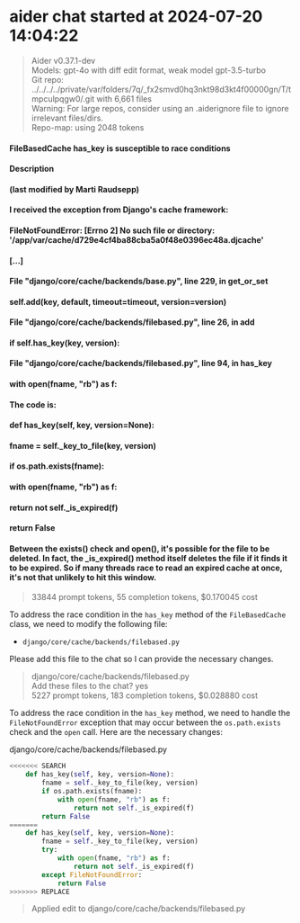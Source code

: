
# aider chat started at 2024-07-20 14:04:22

> Aider v0.37.1-dev  
> Models: gpt-4o with diff edit format, weak model gpt-3.5-turbo  
> Git repo: ../../../../private/var/folders/7q/_fx2smvd0hq3nkt98d3kt4f00000gn/T/tmpculpqgw0/.git with 6,661 files  
> Warning: For large repos, consider using an .aiderignore file to ignore irrelevant files/dirs.  
> Repo-map: using 2048 tokens  

#### FileBasedCache has_key is susceptible to race conditions  
#### Description  
#### 	   
#### 		(last modified by Marti Raudsepp)  
#### 	   
#### I received the exception from Django's cache framework:  
#### FileNotFoundError: [Errno 2] No such file or directory: '/app/var/cache/d729e4cf4ba88cba5a0f48e0396ec48a.djcache'  
#### [...]  
####  File "django/core/cache/backends/base.py", line 229, in get_or_set  
#### 	self.add(key, default, timeout=timeout, version=version)  
####  File "django/core/cache/backends/filebased.py", line 26, in add  
#### 	if self.has_key(key, version):  
####  File "django/core/cache/backends/filebased.py", line 94, in has_key  
#### 	with open(fname, "rb") as f:  
#### The code is:  
#### 	def has_key(self, key, version=None):  
#### 		fname = self._key_to_file(key, version)  
#### 		if os.path.exists(fname):  
#### 			with open(fname, "rb") as f:  
#### 				return not self._is_expired(f)  
#### 		return False  
#### Between the exists() check and open(), it's possible for the file to be deleted. In fact, the _is_expired() method itself deletes the file if it finds it to be expired. So if many threads race to read an expired cache at once, it's not that unlikely to hit this window.  
> 33844 prompt tokens, 55 completion tokens, $0.170045 cost  

To address the race condition in the `has_key` method of the `FileBasedCache` class, we need to modify the following file:

- `django/core/cache/backends/filebased.py`

Please add this file to the chat so I can provide the necessary changes.

> django/core/cache/backends/filebased.py  
> Add these files to the chat? yes  
> 5227 prompt tokens, 183 completion tokens, $0.028880 cost  

To address the race condition in the `has_key` method, we need to handle the `FileNotFoundError` exception that may occur between the `os.path.exists` check and the `open` call. Here are the necessary changes:

django/core/cache/backends/filebased.py
```python
<<<<<<< SEARCH
    def has_key(self, key, version=None):
        fname = self._key_to_file(key, version)
        if os.path.exists(fname):
            with open(fname, "rb") as f:
                return not self._is_expired(f)
        return False
=======
    def has_key(self, key, version=None):
        fname = self._key_to_file(key, version)
        try:
            with open(fname, "rb") as f:
                return not self._is_expired(f)
        except FileNotFoundError:
            return False
>>>>>>> REPLACE
```

> Applied edit to django/core/cache/backends/filebased.py  
